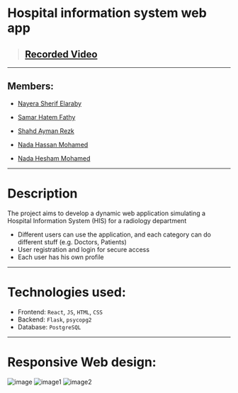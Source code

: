 # Hospital information system web app
>## [Recorded Video](https://drive.google.com/drive/folders/1FvOyCIfS7AwhP5SSqAyeJAwAy7QIpVeZ?usp=sharing)
---
## **Members:**
- [Nayera Sherif Elaraby](https://github.com/Nayera5)

- [Samar Hatem Fathy](https://github.com/samar04052004)
 
- [Shahd Ayman Rezk](https://github.com/Shahd-Ayman5)
 
- [Nada Hassan Mohamed](https://github.com/Nadahassan147)
 
- [Nada Hesham Mohamed](https://github.com/Nada-Hesham249)
 

----
# Description
The project aims to develop a dynamic web application simulating a Hospital Information System (HIS) for a radiology department
- Different users can use the application, and each category can do different stuff (e.g. Doctors, Patients)
- User registration and login for secure access
- Each user has his own profile
----
# Technologies used:
- Frontend: `React`, `JS`, `HTML`, `CSS`
- Backend: `Flask`, `psycopg2`
- Database: `PostgreSQL`
---


# **Responsive Web design:**
 ![image](https://github.com/user-attachments/assets/a5c04b1c-3a7e-416d-910e-47072bba321c)
 ![image1](https://github.com/user-attachments/assets/1fdcb77e-df06-46eb-9757-6bac4dc3aaa0)
 ![image2](https://github.com/user-attachments/assets/f935d7c8-5065-437d-a0cf-056665f4492b)





  

